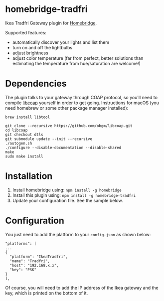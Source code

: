 # homebridge-tradfri

Ikea Tradfri Gateway plugin for [Homebridge](https://github.com/nfarina/homebridge).

Supported features:
- automatically discover your lights and list them
- turn on and off the lightbulbs
- adjust brightness
- adjust color temperature (far from perfect, better solutions than estimating the temperature from hue/saturation are welcome!)

# Dependencies

The plugin talks to your gateway through COAP protocol, so you'll need to compile [libcoap](https://github.com/obgm/libcoap.git) yourself in order to get going. Instructions for macOS (you need homebrew or some other package manager installed):

```
brew install libtool

git clone --recursive https://github.com/obgm/libcoap.git
cd libcoap
git checkout dtls
git submodule update --init --recursive
./autogen.sh
./configure --disable-documentation --disable-shared
make
sudo make install
```

# Installation

1. Install homebridge using: `npm install -g homebridge`
2. Install this plugin using: `npm install -g homebridge-tradfri`
3. Update your configuration file. See the sample below.

# Configuration

You just need to add the platform to your `config.json` as shown below:

```
"platforms": [
...
{
  "platform": "IkeaTradfri",
  "name": "Tradfri",
  "host": "192.168.x.x",
  "key": "PSK"
}
],
```

Of course, you will need to add the IP address of the Ikea gateway and the key, which is printed on the bottom of it.
